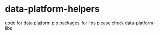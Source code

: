 # data-platform-helpers
code for data platform pip packages, for libs please check data-platform-libs
